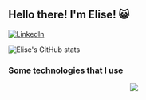 ## Hello there! I'm Elise! 😺



[![LinkedIn](https://img.shields.io/badge/LinkedIn-0077B5?style=for-the-badge&logo=linkedin&logoColor=white)](https://www.linkedin.com/in/elise-lauer-sanson/)


![Elise's GitHub stats](https://github-readme-stats.vercel.app/api?username=eliselauersanson&show_icons=true&theme=dracula)

### Some technologies that I use

<p align="center">
  <a href="https://skillicons.dev">
    <img src="https://skillicons.dev/icons?i=git,postman,python,django,rabbitmq,docker,postgres,mysql,aws,gcp,wordpress,css,html,linux" />
  </a>
</p>
